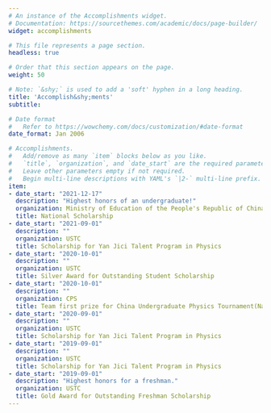 ```yaml
---
# An instance of the Accomplishments widget.
# Documentation: https://sourcethemes.com/academic/docs/page-builder/
widget: accomplishments

# This file represents a page section.
headless: true

# Order that this section appears on the page.
weight: 50

# Note: `&shy;` is used to add a 'soft' hyphen in a long heading.
title: 'Accomplish&shy;ments'
subtitle:

# Date format
#   Refer to https://wowchemy.com/docs/customization/#date-format
date_format: Jan 2006

# Accomplishments.
#   Add/remove as many `item` blocks below as you like.
#   `title`, `organization`, and `date_start` are the required parameters.
#   Leave other parameters empty if not required.
#   Begin multi-line descriptions with YAML's `|2-` multi-line prefix.
item:
- date_start: "2021-12-17"
  description: "Highest honors of an undergraduate!"
  organization: Ministry of Education of the People's Republic of China
  title: National Scholarship
- date_start: "2021-09-01"
  description: ""
  organization: USTC
  title: Scholarship for Yan Jici Talent Program in Physics
- date_start: "2020-10-01"
  description: ""
  organization: USTC
  title: Silver Award for Outstanding Student Scholarship
- date_start: "2020-10-01"
  description: ""
  organization: CPS
  title: Team first prize for China Undergraduate Physics Tournament(National)
- date_start: "2020-09-01"
  description: ""
  organization: USTC
  title: Scholarship for Yan Jici Talent Program in Physics
- date_start: "2019-09-01"
  description: ""
  organization: USTC
  title: Scholarship for Yan Jici Talent Program in Physics
- date_start: "2019-09-01"
  description: "Highest honors for a freshman."
  organization: USTC
  title: Gold Award for Outstanding Freshman Scholarship
---
```

